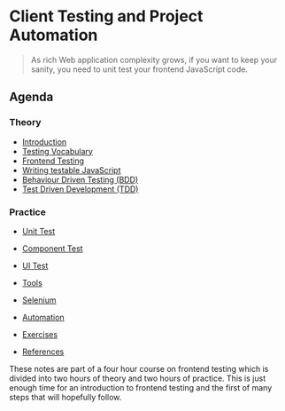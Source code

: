 # Client Testing and Project Automation

> As rich Web application complexity grows, if you want to keep your sanity, you need to unit test your frontend JavaScript code.

## Agenda
### Theory
- [Introduction](articles/introduction.md)
- [Testing Vocabulary](articles/testing-vocabulary.md)
- [Frontend Testing](articles/frontend-testing.md)
- [Writing testable JavaScript](articles/writing-testable-javascript.md)
- [Behaviour Driven Testing (BDD)](articles/bdd.md)
- [Test Driven Development (TDD)](articles/tdd.md)

### Practice

- [Unit Test](articles/unit-test.md)
- [Component Test](articles/component-test.md)
- [UI Test](articles/ui-test.md)

- [Tools](articles/tools.md)
- [Selenium](articles/selenium.md)
- [Automation](articles/automation.md)
- [Exercises](articles/exercises.md)
- [References](articles/references.md)

These notes are part of a four hour course on frontend testing which is divided into two hours of theory and two hours of practice.
This is just enough time for an introduction to frontend testing and the first of many steps that will hopefully follow.
